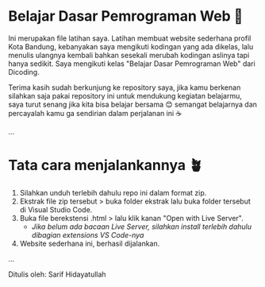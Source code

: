 # Belajar Dasar Pemrograman Web 🌱
Ini merupakan file latihan saya. Latihan membuat website sederhana profil Kota Bandung, kebanyakan saya mengikuti kodingan yang ada dikelas, lalu menulis ulangnya kembali bahkan sesekali merubah kodingan aslinya tapi hanya sedikit. Saya mengikuti kelas "Belajar Dasar Pemrograman Web" dari Dicoding.

Terima kasih sudah berkunjung ke repository saya, jika kamu berkenan silahkan saja pakai repository ini untuk mendukung kegiatan belajarmu, saya turut senang jika kita bisa belajar bersama 😊 semangat belajarnya dan percayalah kamu ga sendirian dalam perjalanan ini ☕

...

# Tata cara menjalankannya 🪴
1. Silahkan unduh terlebih dahulu repo ini dalam format zip.
2. Ekstrak file zip tersebut > buka folder ekstrak lalu buka folder tersebut di Visual Studio Code.
3. Buka file berekstensi .html > lalu klik kanan "Open with Live Server".
    - _Jika belum ada bacaan Live Server, silahkan install terlebih dahulu dibagian extensions VS Code-nya_
4. Website sederhana ini, berhasil dijalankan.

...

Ditulis oleh: Sarif Hidayatullah